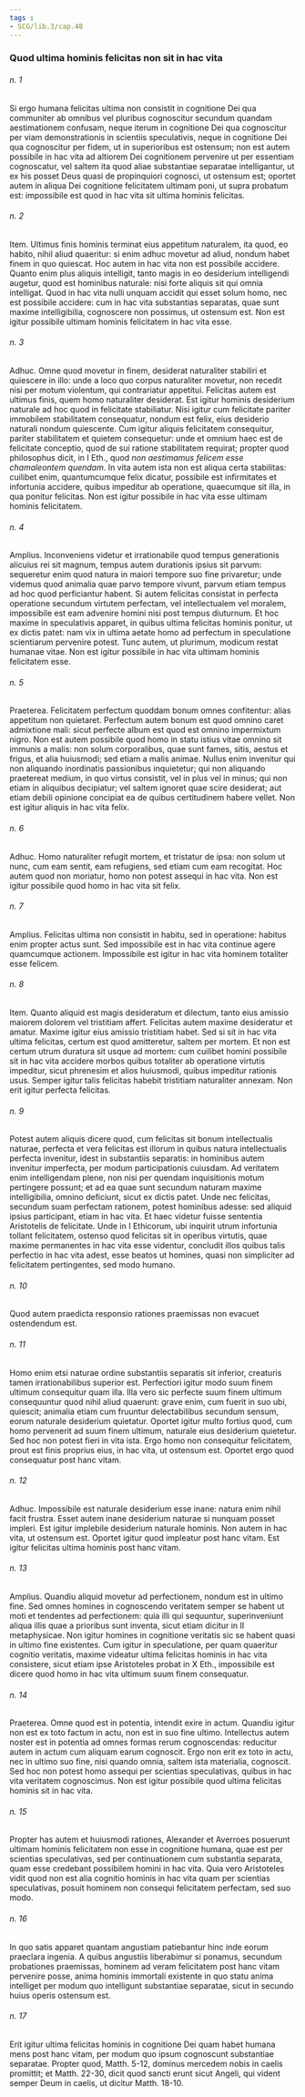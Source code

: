 ```yaml
---
tags : 
- SCG/lib.3/cap.48
---
```


### Quod ultima hominis felicitas non sit in hac vita

###### n. 1
Si ergo humana felicitas ultima non consistit in cognitione Dei qua communiter ab omnibus vel pluribus cognoscitur secundum quandam aestimationem confusam, neque iterum in cognitione Dei qua cognoscitur per viam demonstrationis in scientiis speculativis, neque in cognitione Dei qua cognoscitur per fidem, ut in superioribus est ostensum; non est autem possibile in hac vita ad altiorem Dei cognitionem pervenire ut per essentiam cognoscatur, vel saltem ita quod aliae substantiae separatae intelligantur, ut ex his posset Deus quasi de propinquiori cognosci, ut ostensum est; oportet autem in aliqua Dei cognitione felicitatem ultimam poni, ut supra probatum est: impossibile est quod in hac vita sit ultima hominis felicitas.

###### n. 2
Item. Ultimus finis hominis terminat eius appetitum naturalem, ita quod, eo habito, nihil aliud quaeritur: si enim adhuc movetur ad aliud, nondum habet finem in quo quiescat. Hoc autem in hac vita non est possibile accidere. Quanto enim plus aliquis intelligit, tanto magis in eo desiderium intelligendi augetur, quod est hominibus naturale: nisi forte aliquis sit qui omnia intelligat. Quod in hac vita nulli unquam accidit qui esset solum homo, nec est possibile accidere: cum in hac vita substantias separatas, quae sunt maxime intelligibilia, cognoscere non possimus, ut ostensum est. Non est igitur possibile ultimam hominis felicitatem in hac vita esse.

###### n. 3
Adhuc. Omne quod movetur in finem, desiderat naturaliter stabiliri et quiescere in illo: unde a loco quo corpus naturaliter movetur, non recedit nisi per motum violentum, qui contrariatur appetitui. Felicitas autem est ultimus finis, quem homo naturaliter desiderat. Est igitur hominis desiderium naturale ad hoc quod in felicitate stabiliatur. Nisi igitur cum felicitate pariter immobilem stabilitatem consequatur, nondum est felix, eius desiderio naturali nondum quiescente. Cum igitur aliquis felicitatem consequitur, pariter stabilitatem et quietem consequetur: unde et omnium haec est de felicitate conceptio, quod de sui ratione stabilitatem requirat; propter quod philosophus dicit, in I Eth., quod *non aestimamus felicem esse chamaleontem quendam*. In vita autem ista non est aliqua certa stabilitas: cuilibet enim, quantumcumque felix dicatur, possibile est infirmitates et infortunia accidere, quibus impeditur ab operatione, quaecumque sit illa, in qua ponitur felicitas. Non est igitur possibile in hac vita esse ultimam hominis felicitatem.

###### n. 4
Amplius. Inconveniens videtur et irrationabile quod tempus generationis alicuius rei sit magnum, tempus autem durationis ipsius sit parvum: sequeretur enim quod natura in maiori tempore suo fine privaretur; unde videmus quod animalia quae parvo tempore vivunt, parvum etiam tempus ad hoc quod perficiantur habent. Si autem felicitas consistat in perfecta operatione secundum virtutem perfectam, vel intellectualem vel moralem, impossibile est eam advenire homini nisi post tempus diuturnum. Et hoc maxime in speculativis apparet, in quibus ultima felicitas hominis ponitur, ut ex dictis patet: nam vix in ultima aetate homo ad perfectum in speculatione scientiarum pervenire potest. Tunc autem, ut plurimum, modicum restat humanae vitae. Non est igitur possibile in hac vita ultimam hominis felicitatem esse.

###### n. 5
Praeterea. Felicitatem perfectum quoddam bonum omnes confitentur: alias appetitum non quietaret. Perfectum autem bonum est quod omnino caret admixtione mali: sicut perfecte album est quod est omnino impermixtum nigro. Non est autem possibile quod homo in statu istius vitae omnino sit immunis a malis: non solum corporalibus, quae sunt fames, sitis, aestus et frigus, et alia huiusmodi; sed etiam a malis animae. Nullus enim invenitur qui non aliquando inordinatis passionibus inquietetur; qui non aliquando praetereat medium, in quo virtus consistit, vel in plus vel in minus; qui non etiam in aliquibus decipiatur; vel saltem ignoret quae scire desiderat; aut etiam debili opinione concipiat ea de quibus certitudinem habere vellet. Non est igitur aliquis in hac vita felix.

###### n. 6
Adhuc. Homo naturaliter refugit mortem, et tristatur de ipsa: non solum ut nunc, cum eam sentit, eam refugiens, sed etiam cum eam recogitat. Hoc autem quod non moriatur, homo non potest assequi in hac vita. Non est igitur possibile quod homo in hac vita sit felix.

###### n. 7
Amplius. Felicitas ultima non consistit in habitu, sed in operatione: habitus enim propter actus sunt. Sed impossibile est in hac vita continue agere quamcumque actionem. Impossibile est igitur in hac vita hominem totaliter esse felicem.

###### n. 8
Item. Quanto aliquid est magis desideratum et dilectum, tanto eius amissio maiorem dolorem vel tristitiam affert. Felicitas autem maxime desideratur et amatur. Maxime igitur eius amissio tristitiam habet. Sed si sit in hac vita ultima felicitas, certum est quod amitteretur, saltem per mortem. Et non est certum utrum duratura sit usque ad mortem: cum cuilibet homini possibile sit in hac vita accidere morbos quibus totaliter ab operatione virtutis impeditur, sicut phrenesim et alios huiusmodi, quibus impeditur rationis usus. Semper igitur talis felicitas habebit tristitiam naturaliter annexam. Non erit igitur perfecta felicitas.

###### n. 9
Potest autem aliquis dicere quod, cum felicitas sit bonum intellectualis naturae, perfecta et vera felicitas est illorum in quibus natura intellectualis perfecta invenitur, idest in substantiis separatis: in hominibus autem invenitur imperfecta, per modum participationis cuiusdam. Ad veritatem enim intelligendam plene, non nisi per quendam inquisitionis motum pertingere possunt; et ad ea quae sunt secundum naturam maxime intelligibilia, omnino deficiunt, sicut ex dictis patet. Unde nec felicitas, secundum suam perfectam rationem, potest hominibus adesse: sed aliquid ipsius participant, etiam in hac vita. Et haec videtur fuisse sententia Aristotelis de felicitate. Unde in I Ethicorum, ubi inquirit utrum infortunia tollant felicitatem, ostenso quod felicitas sit in operibus virtutis, quae maxime permanentes in hac vita esse videntur, concludit illos quibus talis perfectio in hac vita adest, esse beatos ut homines, quasi non simpliciter ad felicitatem pertingentes, sed modo humano.

###### n. 10
Quod autem praedicta responsio rationes praemissas non evacuet ostendendum est.

###### n. 11
Homo enim etsi naturae ordine substantiis separatis sit inferior, creaturis tamen irrationabilibus superior est. Perfectiori igitur modo suum finem ultimum consequitur quam illa. Illa vero sic perfecte suum finem ultimum consequuntur quod nihil aliud quaerunt: grave enim, cum fuerit in suo ubi, quiescit; animalia etiam cum fruuntur delectabilibus secundum sensum, eorum naturale desiderium quietatur. Oportet igitur multo fortius quod, cum homo pervenerit ad suum finem ultimum, naturale eius desiderium quietetur. Sed hoc non potest fieri in vita ista. Ergo homo non consequitur felicitatem, prout est finis proprius eius, in hac vita, ut ostensum est. Oportet ergo quod consequatur post hanc vitam.

###### n. 12
Adhuc. Impossibile est naturale desiderium esse inane: natura enim nihil facit frustra. Esset autem inane desiderium naturae si nunquam posset impleri. Est igitur implebile desiderium naturale hominis. Non autem in hac vita, ut ostensum est. Oportet igitur quod impleatur post hanc vitam. Est igitur felicitas ultima hominis post hanc vitam.

###### n. 13
Amplius. Quandiu aliquid movetur ad perfectionem, nondum est in ultimo fine. Sed omnes homines in cognoscendo veritatem semper se habent ut moti et tendentes ad perfectionem: quia illi qui sequuntur, superinveniunt aliqua illis quae a prioribus sunt inventa, sicut etiam dicitur in II metaphysicae. Non igitur homines in cognitione veritatis sic se habent quasi in ultimo fine existentes. Cum igitur in speculatione, per quam quaeritur cognitio veritatis, maxime videatur ultima felicitas hominis in hac vita consistere, sicut etiam ipse Aristoteles probat in X Eth., impossibile est dicere quod homo in hac vita ultimum suum finem consequatur.

###### n. 14
Praeterea. Omne quod est in potentia, intendit exire in actum. Quandiu igitur non est ex toto factum in actu, non est in suo fine ultimo. Intellectus autem noster est in potentia ad omnes formas rerum cognoscendas: reducitur autem in actum cum aliquam earum cognoscit. Ergo non erit ex toto in actu, nec in ultimo suo fine, nisi quando omnia, saltem ista materialia, cognoscit. Sed hoc non potest homo assequi per scientias speculativas, quibus in hac vita veritatem cognoscimus. Non est igitur possibile quod ultima felicitas hominis sit in hac vita.

###### n. 15
Propter has autem et huiusmodi rationes, Alexander et Averroes posuerunt ultimam hominis felicitatem non esse in cognitione humana, quae est per scientias speculativas, sed per continuationem cum substantia separata, quam esse credebant possibilem homini in hac vita. Quia vero Aristoteles vidit quod non est alia cognitio hominis in hac vita quam per scientias speculativas, posuit hominem non consequi felicitatem perfectam, sed suo modo.

###### n. 16
In quo satis apparet quantam angustiam patiebantur hinc inde eorum praeclara ingenia. A quibus angustiis liberabimur si ponamus, secundum probationes praemissas, hominem ad veram felicitatem post hanc vitam pervenire posse, anima hominis immortali existente in quo statu anima intelliget per modum quo intelligunt substantiae separatae, sicut in secundo huius operis ostensum est.

###### n. 17
Erit igitur ultima felicitas hominis in cognitione Dei quam habet humana mens post hanc vitam, per modum quo ipsum cognoscunt substantiae separatae. Propter quod, Matth. 5-12, dominus mercedem nobis in caelis promittit; et Matth. 22-30, dicit quod sancti erunt sicut Angeli, qui vident semper Deum in caelis, ut dicitur Matth. 18-10.

